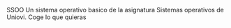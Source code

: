SSOO
Un sistema operativo basico de la asignatura Sistemas operativos de Uniovi.
Coge lo que quieras

